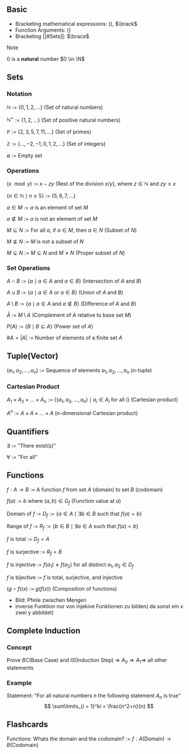 ## Basic
- Bracketing mathematical expressions: $\lparen \rparen$, $\brack$
- Function Arguments: $\lparen \rparen$
- Bracketing [[#Sets]]: $\brace$


>[!Note]
>0 is a **natural** number $0 \in \N$
>
## Sets
### Notation
$\mathbb{N}$ := $\{0, 1, 2, \dots\}$ (Set of natural numbers)

$\mathbb{N}^+$ := $\{1, 2, \dots\}$ (Set of positive natural numbers)

$\mathbb{P}$ := $\{2, 3, 5, 7, 11, \dots\}$ (Set of primes)

$\mathbb{Z}$ := $\{\dots, -2, -1, 0, 1, 2, \dots\}$ (Set of integers)

$\emptyset$ := Empty set

### Operations

$(x \mod y)$ := $x - zy$ (Rest of the division $x/y$), where $z \in \mathbb{N}$ and $zy \leq x$

$\{n \in \mathbb{N} \mid n \geq 5\}$ := $\{5, 6, 7, \dots\}$

$a \in M$ := $a$ is an element of set $M$

$a \notin M$ := $a$ is not an element of set $M$

$M \subseteq N$ := For all $a$, if $a \in M$, then $a \in N$ (Subset of $N$)

$M \not\subseteq N$ := $M$ is not a subset of $N$

$M \subsetneq N$ := $M \subseteq N$ and $M \neq N$ (Proper subset of $N$)

### Set Operations

$A \cap B$ := $\{a \mid a \in A \text{ and } a \in B\}$ (Intersection of $A$ and $B$)

$A \cup B$ := $\{a \mid a \in A \text{ or } a \in B\}$ (Union of $A$ and $B$)

$A \setminus B$ := $\{a \mid a \in A \text{ and } a \notin B\}$ (Difference of $A$ and $B$)

$\bar{A}$ := $M \setminus A$ (Complement of $A$ relative to base set $M$)

$P(A)$ := $\{B \mid B \subseteq A\}$ (Power set of $A$)

$\#A = |A|$ := Number of elements of a finite set $A$

## Tuple(Vector)

$(a_1, a_2, \dots, a_n)$ := Sequence of elements $a_1, a_2, \dots, a_n$ (n-tuple)
### Cartesian Product

$A_1 \times A_2 \times \dots \times A_n$ := $\{(a_1, a_2, \dots, a_n) \mid a_i \in A_i \text{ for all } i\}$ (Cartesian product)

$A^n$ := $A \times A \times \dots \times A$ (n-dimensional Cartesian product)

## Quantifiers
$\exists$ := "There exist(s)"

$\forall$ := "For all"

## Functions
$f : A \to B$ := A function $f$ from set $A$ (domain) to set $B$ (codomain)

$f(a)$ := $b$ where $(a, b) \in G_f$ (Function value at $a$)

Domain of $f$ := $D_f := \{a \in A \mid \exists b \in B \text{ such that } f(a) = b\}$

Range of $f$ := $R_f := \{b \in B \mid \exists a \in A \text{ such that } f(a) = b\}$

$f$ is total := $D_f = A$

$f$ is surjective := $R_f = B$

$f$ is injective := $f(a_1) \neq f(a_2)$ for all distinct $a_1, a_2 \in D_f$

$f$ is bijective := $f$ is total, surjective, and injective

$(g \circ f)(x)$ := $g(f(x))$ (Composition of functions)

- Bild: Pfeile zwischen Mengen 
- inverse Funktion nur von injekive Funktionen zu bilden( da sonst ein x zwei y abbildet)

## Complete Induction
### Concept
Prove $BC$(Base Case) and $IS$(Induction Step) => $A_0 \Rightarrow A_1 \Rightarrow$ all other statements

### Example
Statement: "For all natural numbers $n$ the following statement $A_n$ is true"
$$
\sum\limits_{i = 1}^ki = \frac{n^2+n}{n}
$$

## Flashcards

Functions: Whats the domain and the codomain? := $f : A(\text{Domain}) \rightarrow B(\text{Codomain})$
